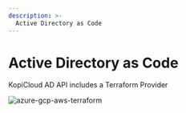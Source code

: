 ```yaml
---
description: >-
  Active Directory as Code
---
```


# Active Directory as Code

KopiCloud AD API includes a Terraform Provider


![azure-gcp-aws-terraform](https://kopicloud-ad-api.com/images/logos-azure-gcp-aws-terraform-silver.png "Active Directory as Code with Terraform")


